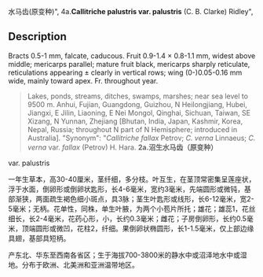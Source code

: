 水马齿(原变种)",
4a.**Callitriche palustris var. palustris** (C. B. Clarke) Ridley",

## Description
Bracts 0.5-1 mm, falcate, caducous. Fruit 0.9-1.4 × 0.8-1.1 mm, widest above middle; mericarps parallel; mature fruit black, mericarps sharply reticulate, reticulations appearing ± clearly in vertical rows; wing (0-)0.05-0.16 mm wide, mainly toward apex. Fr. throughout year.

> Lakes, ponds, streams, ditches, swamps, marshes; near sea level to 9500 m. Anhui, Fujian, Guangdong, Guizhou, N Heilongjiang, Hubei, Jiangxi, E Jilin, Liaoning, E Nei Mongol, Qinghai, Sichuan, Taiwan, SE Xizang, N Yunnan, Zhejiang [Bhutan, India, Japan, Kashmir, Korea, Nepal, Russia; throughout N part of N Hemisphere; introduced in Australia].
  "Synonym": "*Callitriche fallax* Petrov; *C. verna* Linnaeus; *C. verna* var. *fallax* (Petrov) H. Hara.
**2a.沼生水马齿（原变种）**

var. palustris

一年生草本，高30-40厘米，茎纤细，多分枝。叶互生，在茎顶常密集呈莲座状，浮于水面，倒卵形或倒卵状匙形，长4-6毫米，宽约3毫米，先端圆形或微钝，基部渐狭，两面疏生褐色细小斑点，具3脉；茎生叶匙形或线形，长6-12毫米，宽2-5毫米；无柄。花单性，同株，单生叶腋，为两个小苞片所托；雄花；雄蕊1，花丝细长，长2-4毫米，花药心形，小，长约0.3毫米；雌花；子房倒卵形，长约0.5毫米，顶端圆形或微凹，花柱2，纤细。果倒卵状椭圆形，长1-1.5毫米，仅上部边缘具翅，基部具短柄。

产东北、华东至西南各省区；生于海拔700-3800米的静水中或沼泽地水中或湿地。分布于欧洲、北美洲和亚洲温带地区。
